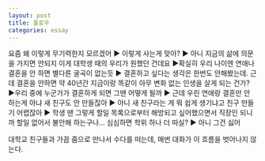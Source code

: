 ```yaml
---
layout: post
title: 플로우
categories: essay
---
```


요즘 왜 이렇게 무기력한지 모르겠어 ▶ 이렇게 사는게 맞아? ▶ 아니 지금의 삶에 의문을 가지면 안되지 이게 대학생 때의 우리가 원했던 건데요 ▶확실히 우리 나이엔 연애나 결혼을 안 하면 별다른 굴곡이 없는듯 ▶ 결혼하고 싶다는 생각은 한번도 안해봤는데. 근데 결혼을 안하면 약 40년간 지금이랑 똑같이 아무 변화 없는 인생을 살게 되는 건가? ▶우리 중에 누군가가 결혼하게 되면 그땐 어떻게 될까 ▶ 근데 우린 연애랑 결혼만 안 하는게 아냐 새 친구도 안 만들잖아 ▶ 아니 새 친구라는 게 뭐 쉽게 생기냐고 친구 만들기 어렵잖아 ▶ 학생 땐 그렇게 할일 목록으로부터 해방되고 싶어했으면서 직장인 되니까 할일 없어서 불안해 하는구나... 심심하면 학위 하나 더 따실? ▶ 아니 그건 싫어

​대학교 친구들과 가끔 줌으로 만나서 수다를 떠는데, 매번 대화가 이 흐름을 벗어나지 않는다.